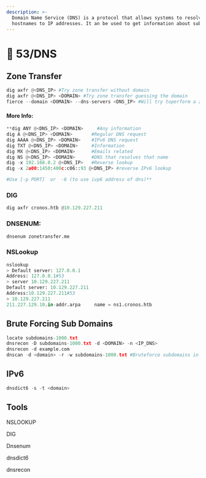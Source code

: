 ```yaml
---
description: >-
  Domain Name Service (DNS) is a protocol that allows systems to resolve
  hostnames to IP addresses. It an be used to get information about subdomains
---
```


# 🔁 53/DNS

## Zone Transfer

```python
dig axfr @<DNS_IP> #Try zone transfer without domain
dig axfr @<DNS_IP> <DOMAIN> #Try zone transfer guessing the domain
fierce --domain <DOMAIN> --dns-servers <DNS_IP> #Will try toperform a zone transfer against every authoritative name server and if this doesn'twork, will launch a dictionary attack
```

#### More Info:

```python
**dig ANY @<DNS_IP> <DOMAIN>     #Any information
dig A @<DNS_IP> <DOMAIN>       #Regular DNS request
dig AAAA @<DNS_IP> <DOMAIN>    #IPv6 DNS request
dig TXT @<DNS_IP> <DOMAIN>     #Information
dig MX @<DNS_IP> <DOMAIN>      #Emails related
dig NS @<DNS_IP> <DOMAIN>      #DNS that resolves that name
dig -x 192.168.0.2 @<DNS_IP>   #Reverse lookup
dig -x 2a00:1450:400c:c06::93 @<DNS_IP> #reverse IPv6 lookup

#Use [-p PORT]  or  -6 (to use ivp6 address of dns)**
```

### DIG

```python
dig axfr cronos.htb @10.129.227.211
```

### DNSENUM:

```python
dnsenum zonetransfer.me
```

### NSLookup

```python
nslookup
> Default server: 127.0.0.1
Address: 127.0.0.1#53
> server 10.129.227.211
Default server: 10.129.227.211
Address:10.129.227.211#53
> 10.129.227.211
211.227.129.10.in-addr.arpa     name = ns1.cronos.htb
```

## Brute Forcing Sub Domains

```python
locate subdomains-1000.txt
dnsrecon -D subdomains-1000.txt -d <DOMAIN> -n <IP_DNS>
dnsrecon -d example.com
dnscan -d <domain> -r -w subdomains-1000.txt #Bruteforce subdomains in recursive way, <https://github.com/rbsec/dnscan>
```

## IPv6

```python
dnsdict6 -s -t <domain>
```

## Tools

NSLOOKUP

DIG

Dnsenum

dnsdict6

dnsrecon
